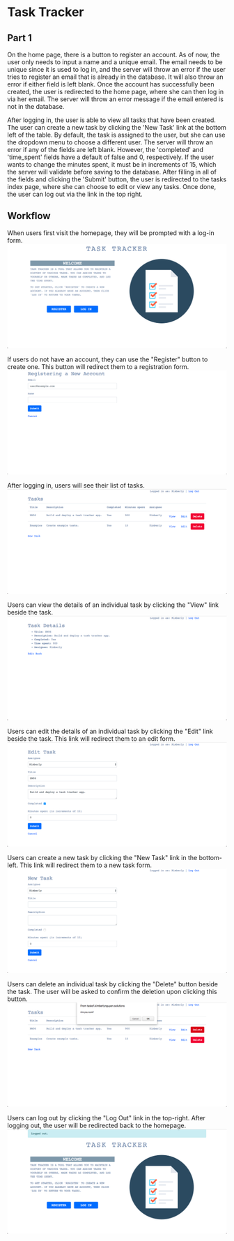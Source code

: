 # Task Tracker
## Part 1
On the home page, there is a button to register an account. As of now, the user
only needs to input a name and a unique email. The email needs to be unique
since it is used to log in, and the server will throw an error if the user tries
to register an email that is already in the database. It will also throw an
error if either field is left blank. Once the account has successfully been
created, the user is redirected to the home page, where she can then log in via
her email. The server will throw an error message if the email entered is not in
the database.

After logging in, the user is able to view all tasks that have been created. The
user can create a new task by clicking the 'New Task' link at the bottom left of
the table. By default, the task is assigned to the user, but she can use the
dropdown menu to choose a different user. The server will throw an error if any
of the fields are left blank. However, the 'completed' and 'time_spent' fields
have a default of false and 0, respectively. If the user wants to change the
minutes spent, it must be in increments of 15, which the server will validate
before saving to the database. After filling in all of the fields and clicking
the 'Submit' button, the user is redirected to the tasks index page, where she
can choose to edit or view any tasks. Once done, the user can log out via the
link in the top right. 

## Workflow
When users first visit the homepage, they will be prompted with a log-in form. 
![homepage](screenshots/homepage.png) 

If users do not have an account, they can use the "Register" button to create 
one. This button will redirect them to a registration form. 
![registration form](screenshots/registration-form.png) 

After logging in, users will see their list of tasks. 
![dashboard](screenshots/dashboard.png) 

Users can view the details of an individual task by clicking the "View" link 
beside the task. 
![viewing a task](screenshots/task-view.png) 

Users can edit the details of an individual task by clicking the "Edit" link 
beside the task. This link will redirect them to an edit form. 
![editing a task](screenshots/task-edit.png) 

Users can create a new task by clicking the "New Task" link in the bottom-left. 
This link will redirect them to a new task form. 
![creating a new task](screenshots/task-new.png) 

Users can delete an individual task by clicking the "Delete" button beside the 
task. The user will be asked to confirm the deletion upon clicking this button. 
![deleting a task](screenshots/task-delete.png) 

Users can log out by clicking the "Log Out" link in the top-right. After 
logging out, the user will be redirected back to the homepage. 
![logging out](screenshots/log-out.png) 
